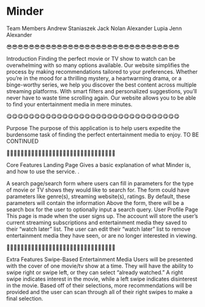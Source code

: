 # Minder
Team Members
Andrew Staniaszek
Jack Nolan 
Alexander Lupia
Jenn Alexander

😎😎😎😎😎😎😎😎😎😎😎😎😎😎😎😎😎😎😎😎😎😎😎😎😎😎😎😎😎😎😎

Introduction
Finding the perfect movie or TV show to watch can be overwhelming with so many options available. Our website simplifies the process by making recommendations tailored to your preferences. Whether you’re in the mood for a thrilling mystery, a heartwarming drama, or a binge-worthy series, we help you discover the best content across multiple streaming platforms. With smart filters and personalized suggestions, you’ll never have to waste time scrolling again. Our website allows you to be able to find your entertainment media in mere minutes.

😋😋😋😋😋😋😋😋😋😋😋😋😋😋😋😋😋😋😋😋😋😋😋😋😋😋😋😋😋😋😋 

Purpose
The purpose of this application is to help users expedite the burdensome task of finding the perfect entertainment media to enjoy. TO BE CONTINUED

🤩🤩🤩🤩🤩🤩🤩🤩🤩🤩🤩🤩🤩🤩🤩🤩🤩🤩🤩🤩🤩🤩🤩🤩🤩🤩🤩🤩🤩🤩🤩


Core Features
Landing Page
Gives a basic explanation of what Minder is, and how to use the service.
.


A search page/search form where users can fill in parameters for the type of movie or TV shows they would like to search for. The form could have parameters like genre(s), streaming website(s), ratings. By default, these parameters will contain the information Above the form, there will be a search box for the user to optionally input a search query.
User Profile Page
This page is made when the user signs up. The account will store the user’s current streaming subscriptions and entertainment media they saved to their “watch later” list. The user can edit their “watch later” list to remove entertainment media they have seen, or are no longer interested in viewing.


🥵🥵🥵🥵🥵🥵🥵🥵🥵🥵🥵🥵🥵🥵🥵🥵🥵🥵🥵🥵🥵🥵🥵🥵🥵🥵🥵🥵🥵🥵🥵

Extra Features 
Swipe-Based Entertainment Media
Users will be presented with the cover of one movie/tv show at a time. They will have the ability to swipe right or swipe left, or they can select “already watched.” A right swipe indicates interest in the movie, while a left swipe indicates disinterest in the movie. Based off of their selections, more recommendations will be provided and the user can scan through all of their right swipes to make a final selection.

